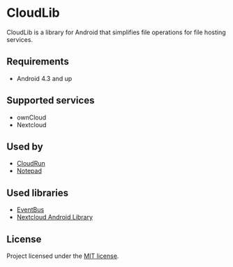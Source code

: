 # CloudLib

CloudLib is a library for Android that simplifies file operations for file hosting services.


## Requirements

+ Android 4.3 and up


## Supported services

+ ownCloud
+ Nextcloud


## Used by

+ [CloudRun](https://github.com/Alkisum/CloudRun)
+ [Notepad](https://github.com/Alkisum/Notepad)


## Used libraries

+ [EventBus](https://github.com/greenrobot/EventBus)
+ [Nextcloud Android Library](https://github.com/nextcloud/android-library)


## License

Project licensed under the [MIT license](http://opensource.org/licenses/mit-license.php).
